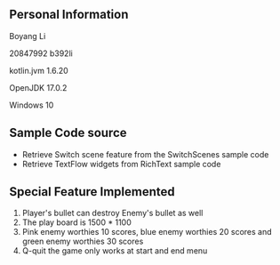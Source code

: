 ## Personal Information
Boyang Li

20847992 b392li

kotlin.jvm 1.6.20

OpenJDK 17.0.2

Windows 10

## Sample Code source
* Retrieve Switch scene feature from the SwitchScenes sample code
* Retrieve TextFlow widgets from RichText sample code

## Special Feature Implemented
1. Player's bullet can destroy Enemy's bullet as well
2. The play board is 1500 * 1100
3. Pink enemy worthies 10 scores, blue enemy worthies 20 scores and green enemy worthies 30 scores
4. Q-quit the game only works at start and end menu